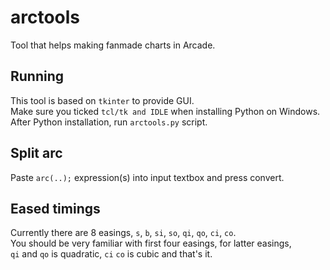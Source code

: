# arctools
Tool that helps making fanmade charts in Arcade.

## Running
This tool is based on `tkinter` to provide GUI.  
Make sure you ticked `tcl/tk and IDLE` when installing Python on Windows.  
After Python installation, run `arctools.py` script.

## Split arc
Paste `arc(..);` expression(s) into input textbox and press convert.

## Eased timings
Currently there are 8 easings, `s`, `b`, `si`, `so`, `qi`, `qo`, `ci`, `co`.  
You should be very familiar with first four easings, for latter easings,  
`qi` and `qo` is quadratic, `ci` `co` is cubic and that's it.
